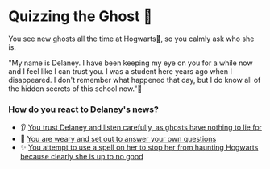 # Quizzing the Ghost 📝

You see new ghosts all the time at Hogwarts🏰, so you calmly ask who she is.

"My name is Delaney. I have been keeping my eye on you for a while now and I feel like I can trust you. I was a student here years ago when I disappeared. I don't remember what happened that day, but I do know all of the hidden secrets of this school now."🔮

### How do you react to Delaney's news?

- 👂 [You trust Delaney and listen carefully, as ghosts have nothing to lie for](./scene4.md)
- 📖 [You are weary and set out to answer your own questions](./scene5.md)
- ✨ [You attempt to use a spell on her to stop her from haunting Hogwarts because clearly she is up to no good](./scene10.md)
